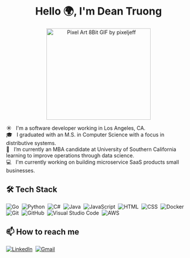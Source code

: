 <h1 align="center">Hello 🌍, I'm Dean Truong</h1> 

<p align="center">
 <img src="https://media.giphy.com/media/iiJ870TcI3PZKxatzS/giphy.gif" width="75%" height="250" alt="Pixel Art 8Bit GIF by pixeljeff"></img>
</p>

☀️ &nbsp; I'm a software developer working in Los Angeles, CA.<br /> 
🎓 &nbsp; I graduated with an M.S. in Computer Science with a focus in distributive systems.<br />
🌱 &nbsp; I’m currently an MBA candidate at University of Southern California learning to improve operations through data science.<br /> 
💻 &nbsp; I'm currently working on building microservice SaaS products small businesses.<br /> 


## 🛠 Tech Stack
![Go](https://img.shields.io/badge/-Go-05122A?style=flat&logo=go)&nbsp;
![Python](https://img.shields.io/badge/-Python-05122A?style=flat&logo=python)&nbsp;
![C#](https://img.shields.io/badge/C%23-05122A?style=flat&logo=c-sharp)&nbsp;
![Java](https://img.shields.io/badge/-Java-05122A?style=flat&logo=java)&nbsp;
![JavaScript](https://img.shields.io/badge/-JavaScript-05122A?style=flat&logo=javascript)&nbsp;
![HTML](https://img.shields.io/badge/-HTML-05122A?style=flat&logo=HTML5)&nbsp;
![CSS](https://img.shields.io/badge/-CSS-05122A?style=flat&logo=CSS3&logoColor=1572B6)&nbsp;
![Docker](https://img.shields.io/badge/-Docker-05122A?style=flat&logo=docker)&nbsp;
![Git](https://img.shields.io/badge/-Git-05122A?style=flat&logo=git)&nbsp;
![GitHub](https://img.shields.io/badge/-GitHub-05122A?style=flat&logo=github)&nbsp;
![Visual Studio Code](https://img.shields.io/badge/-Visual%20Studio%20Code-05122A?style=flat&logo=visual-studio-code&logoColor=007ACC)&nbsp;
![AWS](https://img.shields.io/badge/-AWS-05122A?style=flat&logo=amazon-aws)&nbsp;

## 📫  How to reach me
<a href="https://www.linkedin.com/in/dtruong7"><img alt="LinkedIn" src="https://img.shields.io/badge/linkedin%20-%230077B5.svg?&style=flat&logo=linkedin&logoColor=white"/></a>&nbsp;
<a href="mailto:deantruo@usc.edu"><img alt="Gmail" src="https://img.shields.io/badge/Gmail-D14836?style=flat&logo=gmail&logoColor=white" /></a> &nbsp;
